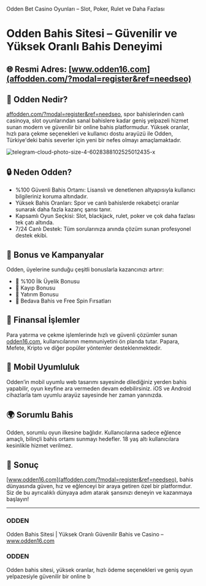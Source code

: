 Odden Bet Casino Oyunları – Slot, Poker, Rulet ve Daha Fazlası
# Odden Bahis Sitesi – Güvenilir ve Yüksek Oranlı Bahis Deneyimi

## 🌐 Resmi Adres: [www.odden16.com](affodden.com/?modal=register&ref=needseo)

## 🎯 Odden Nedir?

[affodden.com/?modal=register&ref=needseo](affodden.com/?modal=register&ref=needseo), spor bahislerinden canlı casinoya, slot oyunlarından sanal bahislere kadar geniş yelpazeli hizmet sunan modern ve güvenilir bir online bahis platformudur. Yüksek oranlar, hızlı para çekme seçenekleri ve kullanıcı dostu arayüzü ile Odden, Türkiye'deki bahis severler için yeni bir nefes olmayı amaçlamaktadır.

![telegram-cloud-photo-size-4-6028388102525012435-x](https://github.com/user-attachments/assets/3546045f-e94f-4b40-9cd6-8b22ecafc177)

## 🔒 Neden Odden?

- %100 Güvenli Bahis Ortamı: Lisanslı ve denetlenen altyapısıyla kullanıcı bilgileriniz koruma altındadır.
- Yüksek Bahis Oranları: Spor ve canlı bahislerde rekabetçi oranlar sunarak daha fazla kazanç şansı tanır.
- Kapsamlı Oyun Seçkisi: Slot, blackjack, rulet, poker ve çok daha fazlası tek çatı altında.
- 7/24 Canlı Destek: Tüm sorularınıza anında çözüm sunan profesyonel destek ekibi.

## 🎁 Bonus ve Kampanyalar

Odden, üyelerine sunduğu çeşitli bonuslarla kazancınızı artırır:

- 🎉 %100 İlk Üyelik Bonusu
- 🔄 Kayıp Bonusu
- 💸 Yatırım Bonusu
- 🎁 Bedava Bahis ve Free Spin Fırsatları

## 🏦 Finansal İşlemler

Para yatırma ve çekme işlemlerinde hızlı ve güvenli çözümler sunan [odden16.com](affodden.com/?modal=register&ref=needseo), kullanıcılarının memnuniyetini ön planda tutar. Papara, Mefete, Kripto ve diğer popüler yöntemler desteklenmektedir.

## 📱 Mobil Uyumluluk

Odden’in mobil uyumlu web tasarımı sayesinde dilediğiniz yerden bahis yapabilir, oyun keyfine ara vermeden devam edebilirsiniz. iOS ve Android cihazlarla tam uyumlu arayüz sayesinde her zaman yanınızda.

## 🌍 Sorumlu Bahis

Odden, sorumlu oyun ilkesine bağlıdır. Kullanıcılarına sadece eğlence amaçlı, bilinçli bahis ortamı sunmayı hedefler. 18 yaş altı kullanıcılara kesinlikle hizmet verilmez.

## 📌 Sonuç

[www.odden16.com](affodden.com/?modal=register&ref=needseo), bahis dünyasında güven, hız ve eğlenceyi bir araya getiren özel bir platformdur. Siz de bu ayrıcalıklı dünyaya adım atarak şansınızı deneyin ve kazanmaya başlayın!

---

### ODDEN
Odden Bahis Sitesi | Yüksek Oranlı Güvenilir Bahis ve Casino – www.odden16.com

### ODDEN
Odden bahis sitesi, yüksek oranlar, hızlı ödeme seçenekleri ve geniş oyun yelpazesiyle güvenilir bir online b
